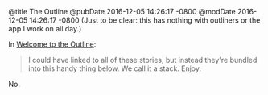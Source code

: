 @title The Outline
@pubDate 2016-12-05 14:26:17 -0800
@modDate 2016-12-05 14:26:17 -0800
(Just to be clear: this has nothing with outliners or the app I work on all day.)

In <a href="https://theoutline.com/post/420/welcome-to-the-outline">Welcome to the Outline</a>:

>I could have linked to all of these stories, but instead they're bundled into this handy thing below. We call it a stack. Enjoy.

No.
